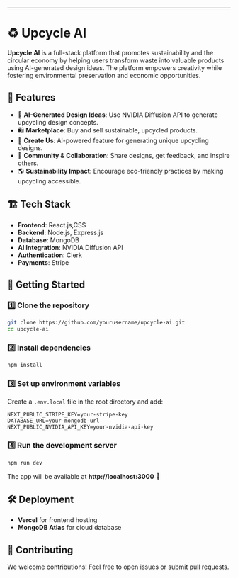 ---

# ♻️ Upcycle AI  

**Upcycle AI** is a full-stack platform that promotes sustainability and the circular economy by helping users transform waste into valuable products using AI-generated design ideas. The platform empowers creativity while fostering environmental preservation and economic opportunities.  

## 🚀 Features  

- 🌱 **AI-Generated Design Ideas**: Use NVIDIA Diffusion API to generate upcycling design concepts.  
- 🛍 **Marketplace**: Buy and sell sustainable, upcycled products.  
- 🎨 **Create Us**: AI-powered feature for generating unique upcycling designs.  
- 🔗 **Community & Collaboration**: Share designs, get feedback, and inspire others.  
- 🌎 **Sustainability Impact**: Encourage eco-friendly practices by making upcycling accessible.  

## 🏗 Tech Stack  

- **Frontend**: React.js,CSS  
- **Backend**: Node.js, Express.js  
- **Database**: MongoDB  
- **AI Integration**: NVIDIA Diffusion API  
- **Authentication**: Clerk  
- **Payments**: Stripe  

## 📖 Getting Started  

### 1️⃣ Clone the repository  
```bash
git clone https://github.com/yourusername/upcycle-ai.git
cd upcycle-ai
```

### 2️⃣ Install dependencies  
```bash
npm install
```

### 3️⃣ Set up environment variables  
Create a `.env.local` file in the root directory and add:  
```env
NEXT_PUBLIC_STRIPE_KEY=your-stripe-key
DATABASE_URL=your-mongodb-url
NEXT_PUBLIC_NVIDIA_API_KEY=your-nvidia-api-key
```

### 4️⃣ Run the development server  
```bash
npm run dev
```
The app will be available at **http://localhost:3000** 🚀  

## 🛠 Deployment  
- **Vercel** for frontend hosting  
- **MongoDB Atlas** for cloud database  

## 🤝 Contributing  
We welcome contributions! Feel free to open issues or submit pull requests.  





